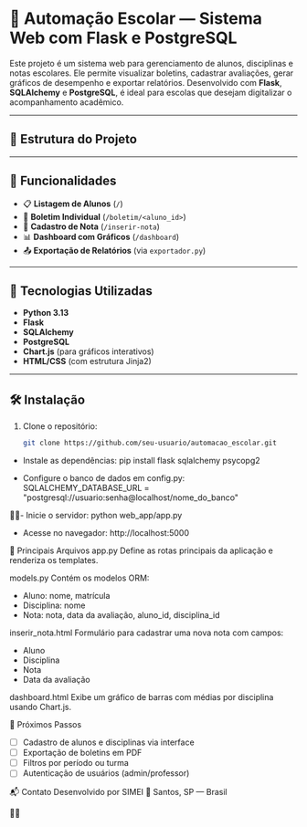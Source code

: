 # 🏫 Automação Escolar — Sistema Web com Flask e PostgreSQL

Este projeto é um sistema web para gerenciamento de alunos, disciplinas e notas escolares. Ele permite visualizar boletins, cadastrar avaliações, gerar gráficos de desempenho e exportar relatórios. Desenvolvido com **Flask**, **SQLAlchemy** e **PostgreSQL**, é ideal para escolas que desejam digitalizar o acompanhamento acadêmico.

---

## 📁 Estrutura do Projeto
---

## 🚀 Funcionalidades

- 📋 **Listagem de Alunos** (`/`)
- 🧾 **Boletim Individual** (`/boletim/<aluno_id>`)
- 📝 **Cadastro de Nota** (`/inserir-nota`)
- 📊 **Dashboard com Gráficos** (`/dashboard`)
- 📤 **Exportação de Relatórios** (via `exportador.py`)

---

## 🔧 Tecnologias Utilizadas

- **Python 3.13**
- **Flask**
- **SQLAlchemy**
- **PostgreSQL**
- **Chart.js** (para gráficos interativos)
- **HTML/CSS** (com estrutura Jinja2)

---

## 🛠️ Instalação

1. Clone o repositório:
   ```bash
   git clone https://github.com/seu-usuario/automacao_escolar.git

- Instale as dependências:
pip install flask sqlalchemy psycopg2

- Configure o banco de dados em config.py:
SQLALCHEMY_DATABASE_URL = "postgresql://usuario:senha@localhost/nome_do_banco"

- Inicie o servidor:
python web_app/app.py


- Acesse no navegador:
http://localhost:5000



📄 Principais Arquivos
app.py
Define as rotas principais da aplicação e renderiza os templates.

models.py
Contém os modelos ORM:
- Aluno: nome, matrícula
- Disciplina: nome
- Nota: nota, data da avaliação, aluno_id, disciplina_id

inserir_nota.html
Formulário para cadastrar uma nova nota com campos:
- Aluno
- Disciplina
- Nota
- Data da avaliação

dashboard.html
Exibe um gráfico de barras com médias por disciplina usando Chart.js.

📌 Próximos Passos
- [ ] Cadastro de alunos e disciplinas via interface
- [ ] Exportação de boletins em PDF
- [ ] Filtros por período ou turma
- [ ] Autenticação de usuários (admin/professor)

📬 Contato
Desenvolvido por SIMEI
📍 Santos, SP — Brasil







